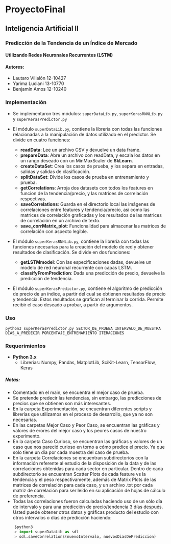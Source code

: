 # ProyectoFinal

## Inteligencia Artificial II

### Predicción de la Tendencia de un Índice de Mercado
#### Utilizando Redes Neuronales Recurrentes (LSTM)

#### Autores:
* Lautaro Villalón 12-10427
* Yarima Luciani 13-10770
* Benjamín Amos 12-10240

### Implementación

* Se implementaron tres módulos: `superDataLib.py`, `superKerasRNNLib.py` y `superKerasPredictor.py`

* El módulo `superDataLib.py`, contiene la librería con todas las funciones relacionadas a la manipulación de datos utilizado en el predictor. Se divide en cuatro funciones:

  * **readData**: Lee un archivo CSV y devuelve un data frame.
  * **prepareData**: Abre un archivo con readData, y escala los datos en un rango deseado con un MinMaxScaler de __SkLearn__.
  * **createDataSet**: Crea los casos de prueba, y los separa en entradas, salidas y salidas de clasificación.
  * **splitDataSet**: Divide los casos de prueba en entrenamiento y prueba.
  * **getCorrelations**: Arroja dos datasets con todos los features en funcion de la tendencia/precio, y las matrices de correlación respectivas.
  * **saveCorrelations**: Guarda en el directorio local las imágenes de correlaciones entre features y tendencia/precio, así como las matrices de correlación graficadas y los resultados de las matrices de correlación en un archivo de texto.
  * **save_corrMatrix_plot**: Funcionalidad para almacenar las matrices de correlación con aspecto legible.

* El módulo `superKerasRNNLib.py`, contiene la librería con todas las funciones necesarias para la creación del modelo de red y obtener resultados de clasificación. Se divide en dos funciones:

  * **getLSTMmodel**: Con las especificaciones dadas, devuelve un modelo de red neuronal recurrente con capas LSTM.
  * **classifyFromPrediction**: Dada una predicción de precio, devuelve la predicción de tendencia.

* El módulo `superKerasPredictor.py`, contiene el algoritmo de predicción de precio de un índice, a partir del cual se obtienen resultados de precio y tendencia. Estos resultados se grafican al terminar la corrida. Permite recibir el caso deseado a probar, a partir de argumentos.

### Uso

`python3 superKerasPredictor.py SECTOR_DE_PRUEBA INTERVALO_DE_MUESTRA DIAS_A_PREDECIR PORCENTAJE_ENTRENAMIENTO ITERACIONES`

### Requerimientos

* **Python 3.x**
  * Librerias: Numpy, Pandas, MatplotLib, SciKit-Learn, TensorFlow, Keras


##### Notas:

* Comentado en el main, se encuentra el mejor caso de prueba.
* Se pretende predecir las tendencias, sin embargo, las predicciones de precios que se obtienen son más interesantes.
* En la carpeta Experimentación, se encuentran diferentes scripts y librerías que utilizamos en el proceso de desarrollo, que ya no son necesarias.
* En las carpetas Mejor Caso y Peor Caso, se encuentran las gráficas y valores de erores del mejor caso y los peores casos de nuestro experimento.
* En la carpeta Caso Curioso, se encuentran las gráficas y valores de un caso que nos pareció curioso en torno a cómo predice el precio. Ya que solo tiene un día por cada muestra del caso de prueba.
* En la carpeta Correlaciones se encuentran subdirectorios con la información referente al estudio de la disposición de la data y de las correlaciones obtenidas para cada sector en particular. Dentro de cada subdirectorio se encuentran Scatter Plots de cada feature vs la tendencia y el peso respectivamente, además de Matrix Plots de las matrices de correlación para cada caso, y un archivo .txt por cada matriz de correlación para ser leído en su aplicación de hojas de cálculo de preferencia.
* Todas las correlaciones fueron calculadas haciendo uso de un sólo día de intervalo y para una predicción de precio/tendencia 3 días después. Usted puede obtener otros datos y gráficas producto del estudio con otros intervalos o días de predicción haciendo: 
```python 
    $python3
    > import superDataLib as sdl
    > sdl.saveCorrelations(nuevoIntervalo, nuevosDiasDePrediccion)
```